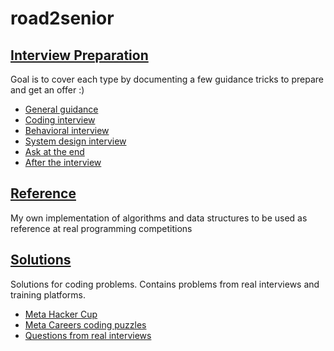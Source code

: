 # road2senior

## [Interview Preparation](./preparation/README.md)

Goal is to cover each type by documenting a few guidance tricks to prepare and get an offer :)

- [General guidance](./preparation/README.md#general-guidance)
- [Coding interview](./preparation/README.md#coding-interview)
- [Behavioral interview](./preparation/README.md#behavioral-interview)
- [System design interview](./preparation/README.md#system-design-interview)
- [Ask at the end](./preparation/README.md#ask-at-the-end)
- [After the interview](./preparation/README.md#after-the-interview)

## [Reference](./reference/README.md)

My own implementation of algorithms and data structures to be used as reference at real programming competitions

## [Solutions](./solutions/)

Solutions for coding problems. Contains problems from real interviews and training platforms.

- [Meta Hacker Cup](./solutions/hacker_cup/)
- [Meta Careers coding puzzles](./solutions/meta_coding_puzzles/)
- [Questions from real interviews](./solutions/real-questions/)
